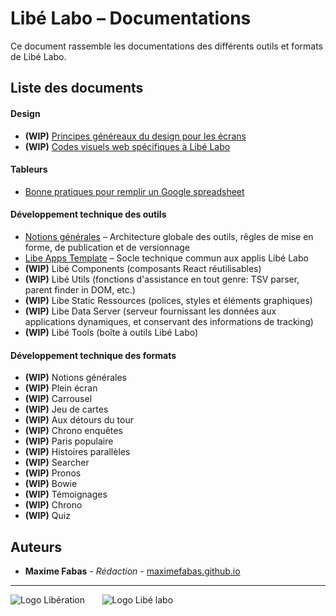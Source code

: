 # Libé Labo – Documentations

Ce document rassemble les documentations des différents outils et formats de Libé Labo.

## Liste des documents

#### Design

- **(WIP)** [Principes généreaux du design pour les écrans](https://github.com/libe-max/Docs/blob/master/design-for-screens.md)
- **(WIP)** [Codes visuels web spécifiques à Libé Labo](https://github.com/libe-max/Docs/blob/master/libe-labo-style-guide.md)

#### Tableurs

- [Bonne pratiques pour remplir un Google spreadsheet](https://github.com/libe-max/Docs/blob/master/spreadsheets.md)

#### Développement technique des outils

- [Notions générales](https://github.com/libe-max/Docs/blob/master/technical-guidelines-overview.md) – Architecture globale des outils, rêgles de mise en forme, de publication et de versionnage
- [Libe Apps Template](https://github.com/libe-max/libe-apps-template/blob/master/README.md) – Socle technique commun aux applis Libé Labo
- **(WIP)** Libé Components (composants React réutilisables)
- **(WIP)** Libé Utils (fonctions d'assistance en tout genre: TSV parser, parent finder in DOM, etc.)
- **(WIP)** Libe Static Ressources (polices, styles et éléments graphiques)
- **(WIP)** Libe Data Server (serveur fournissant les données aux applications dynamiques, et conservant des informations de tracking)
- **(WIP)** Libé Tools (boîte à outils Libé Labo)

#### Développement technique des formats

- **(WIP)** Notions générales
- **(WIP)** Plein écran
- **(WIP)** Carrousel
- **(WIP)** Jeu de cartes
- **(WIP)** Aux détours du tour
- **(WIP)** Chrono enquêtes
- **(WIP)** Paris populaire
- **(WIP)** Histoires parallèles
- **(WIP)** Searcher
- **(WIP)** Pronos
- **(WIP)** Bowie
- **(WIP)** Témoignages
- **(WIP)** Chrono
- **(WIP)** Quiz

## Auteurs

- **Maxime Fabas** - _Rédaction_ - [maximefabas.github.io](https://maximefabas.github.io)

___
![Logo Libération](https://www.liberation.fr/apps/static/assets/liberation-logo_raster_64.png)       ![Logo Libé labo](https://www.liberation.fr/apps/static/assets/libe-labo-logo_raster_64.png)
